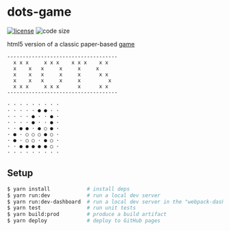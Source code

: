 # dots-game

  <!-- [![travis][travis-image]][travis-url] -->
  <!-- [![deps][deps-image]][deps-url] -->
  [![license][license-image]][license-url]
  ![code size][code-size-image]

html5 version of a classic paper-based [game](https://en.wikipedia.org/wiki/Dots_(game))

```
------------------------------------
  x x x     x x x    x x x    x x
  x    x   x     x     x     x
  x    x   x     x     x      x x
  x    x   x     x     x         x
  x x x     x x x      x      x x
------------------------------------

· · · · · · · · ·
· · · · · ● ● · ·
· · · · ● · · ● ·
· · · · ● · · ● ·
· · ● ● · ● ○ ● ·
· ● · ○ ○ ○ ● ○ ·
· ● · ○ ○ · ● ○ ·
· · ● ● ● ● ● ○ ·
· · · · · · · · ·
```

## Setup

```bash
$ yarn install            # install deps
$ yarn run:dev            # run a local dev server
$ yarn run:dev-dashboard  # run a local dev server in the "webpack-dashboard"
$ yarn test               # run unit tests
$ yarn build:prod         # produce a build artifact
$ yarn deploy             # deploy to GitHub pages
```

<!-- [travis-image]: https://img.shields.io/travis/minimalistic-games/dots-game/master.svg?style=flat-square -->
<!-- [travis-url]: https://travis-ci.org/minimalistic-games/dots-game -->
<!-- [deps-image]: https://img.shields.io/david/minimalistic-games/dots-game.svg?style=flat-square -->
<!-- [deps-url]: https://david-dm.org/minimalistic-games/dots-game -->
[license-image]: https://img.shields.io/github/license/minimalistic-games/dots-game.svg?style=flat-square
[license-url]: https://github.com/minimalistic-games/dots-game/blob/master/LICENSE
[code-size-image]: https://img.shields.io/github/languages/code-size/minimalistic-games/dots-game.svg?style=flat-square
